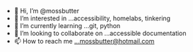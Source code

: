 - 👋 Hi, I’m @mossbutter
- 👀 I’m interested in ...accessibility, homelabs, tinkering
- 🌱 I’m currently learning ...git, python
- 💞️ I’m looking to collaborate on ...accessible documentation
- 📫 How to reach me ...mossbutter@hotmail.com

<!---
mossbutter/mossbutter is a ✨ special ✨ repository because its `README.md` (this file) appears on your GitHub profile.
You can click the Preview link to take a look at your changes.
--->
